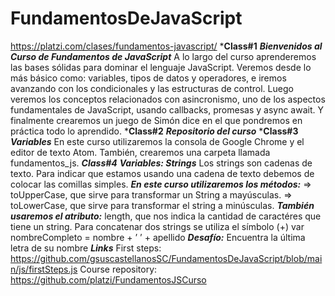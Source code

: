 # FundamentosDeJavaScript
https://platzi.com/clases/fundamentos-javascript/
***Class#1**
    ***Bienvenidos al Curso de Fundamentos de JavaScript***
        A lo largo del curso aprenderemos las bases sólidas para dominar el lenguaje JavaScript. Veremos desde lo más básico como: variables, tipos de datos y operadores, e iremos avanzando con los condicionales y las estructuras de control. Luego veremos los conceptos relacionados con asincronismo, uno de los aspectos fundamentales de JavaScript, usando callbacks, promesas y async await. Y finalmente crearemos un juego de Simón dice en el que pondremos en práctica todo lo aprendido.
***Class#2**
    ***Repositorio del curso***
***Class#3**
    ***Variables***
        En este curso utilizaremos la consola de Google Chrome y el editor de texto Atom. También, crearemos una carpeta llamada fundamentos_js.
***Class#4***
    ***Variables: Strings***
        Los strings son cadenas de texto. Para indicar que estamos usando una cadena de texto debemos de colocar las comillas simples.
        ***En este curso utilizaremos los métodos:***
            => toUpperCase, que sirve para transformar un String a mayúsculas.
            => toLowerCase, que sirve para transformar el string a minúsculas.
        ***También usaremos el atributo:***
            length, que nos indica la cantidad de caractéres que tiene un string.
        Para concatenar dos strings se utiliza el símbolo (+)
        var nombreCompleto =  nombre + ’  ’ + apellido
        ***Desafío:***
             Encuentra la última letra de su nombre
***Links***
    First steps:
        https://github.com/gsuscastellanosSC/FundamentosDeJavaScript/blob/main/js/firstSteps.js
    Course repository:
        https://github.com/platzi/FundamentosJSCurso